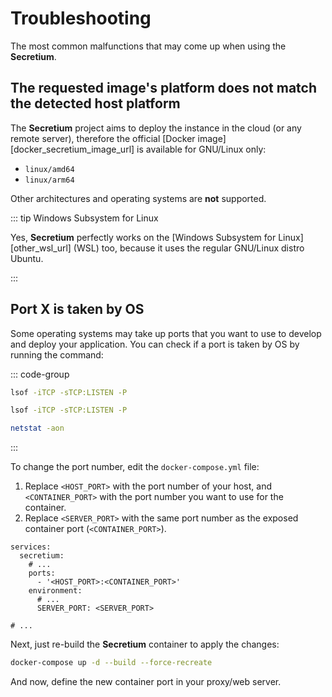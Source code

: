 # Troubleshooting

The most common malfunctions that may come up when using the **Secretium**.

<!--@include: ./parts/block_cant-find-answer.md-->

## The requested image's platform does not match the detected host platform

The **Secretium** project aims to deploy the instance in the cloud (or any remote server), therefore the official [Docker image][docker_secretium_image_url] is available for GNU/Linux only:

- `linux/amd64`
- `linux/arm64`

Other architectures and operating systems are **not** supported.

::: tip Windows Subsystem for Linux

Yes, **Secretium** perfectly works on the [Windows Subsystem for Linux][other_wsl_url] (WSL) too, because it uses the regular GNU/Linux distro Ubuntu.

:::

## Port X is taken by OS

Some operating systems may take up ports that you want to use to develop and deploy your application. You can check if a port is taken by OS by running the command:

::: code-group

``` bash [GNU/Linux]
lsof -iTCP -sTCP:LISTEN -P
```

``` bash [macOS]
lsof -iTCP -sTCP:LISTEN -P
```

``` bash [Windows]
netstat -aon
```

:::

To change the port number, edit the `docker-compose.yml` file:

1. Replace `<HOST_PORT>` with the port number of your host, and `<CONTAINER_PORT>` with the port number you want to use for the container.
2. Replace `<SERVER_PORT>` with the same port number as the exposed container port (`<CONTAINER_PORT>`).

``` yaml{5,8}
services:
  secretium:
    # ...
    ports:
      - '<HOST_PORT>:<CONTAINER_PORT>'
    environment:
      # ...
      SERVER_PORT: <SERVER_PORT>

# ...
```

Next, just re-build the **Secretium** container to apply the changes:

``` bash
docker-compose up -d --build --force-recreate
```

And now, define the new container port in your proxy/web server.

<!--@include: ./parts/links.md-->
